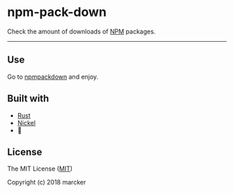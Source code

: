 # npm-pack-down

Check the amount of downloads of [NPM](https://www.npmjs.com/) packages.

---

## Use

Go to [npmpackdown](http://npmpackdown.herokuapp.com) and enjoy.


## Built with

- [Rust](https://www.rust-lang.org/)
- [Nickel](http://nickel-org.github.io/)
- :purple_heart:

## License

The MIT License ([MIT](https://github.com/marcker/rust-api-hello-world/blob/master/license.md))

Copyright (c) 2018 marcker
